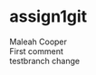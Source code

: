 # assign1git
Maleah Cooper                                                                                            
First comment												
testbranch change
